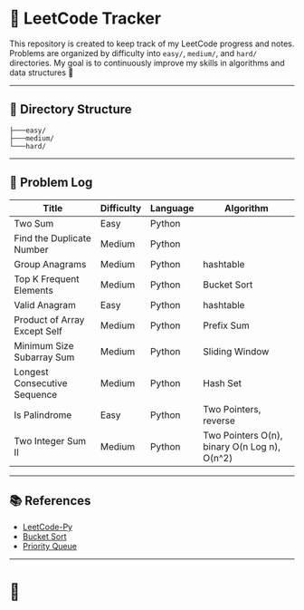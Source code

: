 # 🚀 LeetCode Tracker

This repository is created to keep track of my LeetCode progress and notes. Problems are organized by difficulty into `easy/`, `medium/`, and `hard/` directories. My goal is to continuously improve my skills in algorithms and data structures 💪

---

## 📂 Directory Structure

```
├───easy/
├───medium/
└───hard/
```

---

## 📖 Problem Log

| Title                        | Difficulty | Language | Algorithm                                    |
| ---------------------------- | ---------- | -------- | -------------------------------------------- |
| Two Sum                      | Easy       | Python   |                                              |
| Find the Duplicate Number    | Medium     | Python   |                                              |
| Group Anagrams               | Medium     | Python   | hashtable                                    |
| Top K Frequent Elements      | Medium     | Python   | Bucket Sort                                  |
| Valid Anagram                | Easy       | Python   | hashtable                                    |
| Product of Array Except Self | Medium     | Python   | Prefix Sum                                   |
| Minimum Size Subarray Sum    | Medium     | Python   | Sliding Window                               |
| Longest Consecutive Sequence | Medium     | Python   | Hash Set                                     |
| Is Palindrome                | Easy       | Python   | Two Pointers, reverse                        |
| Two Integer Sum II           | Medium       | Python   | Two Pointers O(n), binary O(n Log n), O(n^2) |

---

## 📚 References

- [LeetCode-Py](https://github.com/itcharge/LeetCode-Py/)
- [Bucket Sort](https://hackmd.io/@meyr543/H1xfQewz5)
- [Priority Queue](https://medium.com/@chacha0519/%E8%B3%87%E6%96%99%E7%B5%90%E6%A7%8B-priority-queue-28838a492a58)

---

# 🚀
